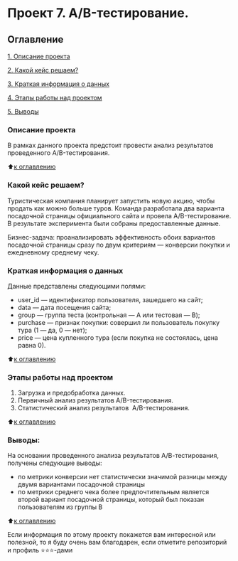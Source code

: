 # Проект 7. A/B-тестирование.

## Оглавление  
[1. Описание проекта](.README.md#Описание-проекта)

[2. Какой кейс решаем?](.README.md#Какой-кейс-решаем)

[3. Краткая информация о данных](.README.md#Краткая-информация-о-данных)

[4. Этапы работы над проектом](.README.md#Этапы-работы-над-проектом)

[5. Выводы](.README.md#Выводы) 

### Описание проекта    
В рамках данного проекта предстоит провести анализ результатов проведенного A/B-тестирования.

:arrow_up:[к оглавлению](_)

### Какой кейс решаем? 
Туристическая компания планирует запустить новую акцию, чтобы продать как можно больше туров. Команда разработала два варианта посадочной страницы официального сайта и провела A/B-тестирование. В результате эксперимента были собраны предоставленные данные.

Бизнес-задача: проанализировать эффективность обоих вариантов посадочной страницы сразу по двум критериям — конверсии покупки и ежедневному среднему чеку.

### Краткая информация о данных
Данные представлены следующими полями:

- user_id — идентификатор пользователя, зашедшего на сайт;
- data — дата посещения сайта;
- group — группа теста (контрольная — А или тестовая — B);
- purchase — признак покупки: совершил ли пользователь покупку тура (1 — да, 0 — нет);
- price — цена купленного тура (если покупка не состоялась, цена равна 0).
  
:arrow_up:[к оглавлению](.README.md#Оглавление)


### Этапы работы над проектом  
1. Загрузка и предобработка данных.
2. Первичный анализ результатов A/B-тестирования.
3. Статистический анализ результатов  A/B-тестирования.

:arrow_up:[к оглавлению](.README.md#Оглавление)


### Выводы:  
На основании проведенного анализа результатов А/В-тестирования, получены следующие выводы:
- по метрики конверсии нет статистически значимой разницы между двумя вариантами посадочной страницы
- по метрики среднего чека более предпочтительным является второй вариант посадочной страницы, который был показан пользователям из группы В

:arrow_up:[к оглавлению](.README.md#Оглавление)


Если информация по этому проекту покажется вам интересной или полезной, то я буду очень вам благодарен, если отметите репозиторий и профиль ⭐️⭐️⭐️-дами